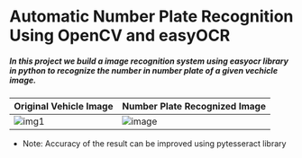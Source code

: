 # Automatic Number Plate Recognition Using OpenCV and easyOCR

##### In this project we build a image recognition system using easyocr library in python to recognize the number in number plate of a given vechicle image.

| Original Vehicle Image| Number Plate Recognized Image|
| ------- | --- |
| ![img1](https://user-images.githubusercontent.com/62115066/150639341-8ee1767b-4517-4593-8f02-da255839cb8b.png) | ![image](https://user-images.githubusercontent.com/62115066/150639558-7b6ec970-54dc-47a6-af9e-495600057443.png) |

- Note: Accuracy of the result can be improved using pytesseract library
